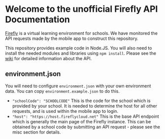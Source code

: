 # Welcome to the unofficial Firefly API Documentation
[Firefly](https://www.fireflylearning.com) is a virtual learning environment for schools. We have monitored the API requests made by the mobile app to construct this repository.

This repository provides example code in Node.JS. You will also need to install the needed modules and libraries using `npm install`.
Please see the [wiki](https://github.com/JoshHeng/Firefly-API/wiki) for detailed information about the API.

## environment.json
You will need to configure `environment.json` with your own environment data. You can copy `environment.example.json` to do this.
* `"schoolCode": "SCHOOLCODE"` This is the code for the school which is provided by your school. It is needed to determine the host for all other requests, and is used within the mobile app to login.
* `"host": "https://host.fireflycloud.net"` This is the base API endpoint which is generally the main page of the Firefly instance. This can be obtained by a school code by submitting an API request - please see the misc section for details.
